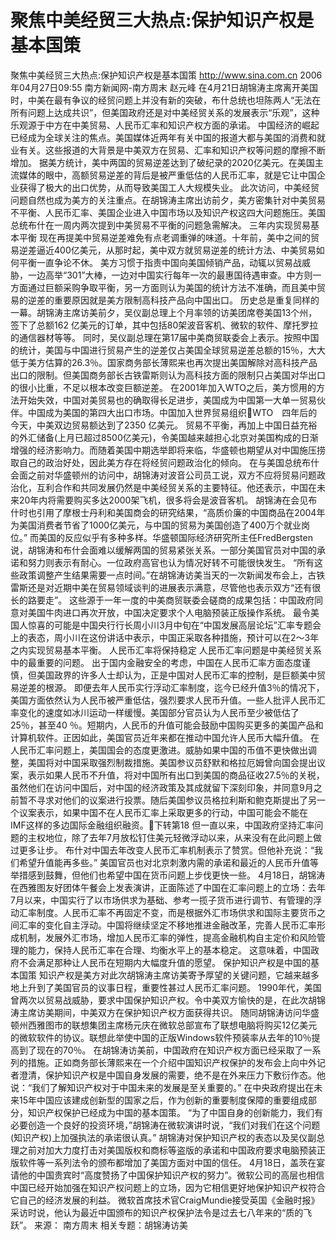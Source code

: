 # 聚焦中美经贸三大热点:保护知识产权是基本国策

聚焦中美经贸三大热点:保护知识产权是基本国策
http://www.sina.com.cn 2006年04月27日09:55 南方新闻网-南方周末
赵元峰
在4月21日胡锦涛主席离开美国时，中美在最有争议的经贸问题上并没有新的突破，布什总统也坦陈两人“无法在所有问题上达成共识”，但美国政府还是对中美经贸关系的发展表示“乐观”，这种乐观源于中方在中美贸易、人民币汇率和知识产权方面的承诺。
中国经济的崛起已经成为全球关注的焦点。美国媒体近两年有关中国的报道大都与美国的消费和就业有关。这些报道的大背景是中美双方在贸易、汇率和知识产权等问题的摩擦不断增加。
据美方统计，美中两国的贸易逆差达到了破纪录的2020亿美元。在美国主流媒体的眼中，高额贸易逆差的背后是被严重低估的人民币汇率，就是它让中国企业获得了极大的出口优势，从而导致美国工人大规模失业。
此次访问，中美经贸问题自然也成为美方的关注重点。在胡锦涛主席出访前夕，美方密集针对中美贸易不平衡、人民币汇率、美国企业进入中国市场以及知识产权这四大问题施压。美国总统布什在一周内两次提到中美贸易不平衡的问题急需解决。
三年内实现贸易基本平衡
现在再提美中贸易逆差难免有点老调重弹的味道。十年前，美中之间的贸易逆差逼近400亿美元，从那时起，美中双方就贸易逆差的统计方法、中美贸易如何平衡一直争论不休。
美方习惯于指责中国向美国倾销产品，动辄以贸易战威胁，一边高举“301”大棒，一边对中国实行每年一次的最惠国待遇审查。中方则一方面通过巨额采购争取平衡，另一方面则认为美国的统计方法不准确，而且美中贸易的逆差的重要原因就是美方限制高科技产品向中国出口。
历史总是重复同样的一幕。胡锦涛主席访美前夕，吴仪副总理上个月率领的访美团席卷美国13个州，签下了总额162 亿美元的订单，其中包括80架波音客机、微软的软件、摩托罗拉的通信器材等等。
同时，吴仪副总理在第17届中美商贸联委会上表示。按照中国的统计，美国与中国进行贸易产生的逆差仅占美国全球贸易逆差总额的15％，大大低于美方估算的26.3％。国家商务部长薄熙来也再次提出美国解除对高科技产品出口的限制。但美国商务部长古铁雷斯则认为高科技方面的限制只占美国对华出口的很小比重，不足以根本改变巨额逆差。
在2001年加入WTO之后，美方惯用的方法开始失效，中国对美贸易也的确取得长足进步，美国成为中国第一大单一贸易伙伴。中国成为美国的第四大出口市场。中国加入世界贸易组织WTO　四年后的今天，中美双边贸易额达到了2350 亿美元。
贸易不平衡，再加上中国日益充裕的外汇储备(上月已超过8500亿美元)，令美国越来越担心北京对美国构成的日渐增强的经济影响力。而随着美国中期选举即将来临，华盛顿也期望从对中国施压捞取自己的政治好处，因此美方存在将经贸问题政治化的倾向。
在与美国总统布什会面之前对华盛顿州的访问中，胡锦涛对波音公司员工说，双方不应将贸易问题政治化，互利合作和共同发展仍然是中美经贸关系的主要特征。他还表示，中国在未来20年内将需要购买多达2000架飞机，很多将会是波音客机。
胡锦涛在会见布什时也引用了摩根士丹利和美国商会的研究结果，“高质价廉的中国商品在2004年为美国消费者节省了1000亿美元，与中国的贸易为美国创造了400万个就业岗位。”
而美国的反应似乎有多种多样。华盛顿国际经济研究所主任FredBergsten说，胡锦涛和布什会面难以缓解两国的贸易紧张关系。一部分美国官员对中国的承诺和努力则表示有耐心。一位政府高官也认为情况好转不可能很快发生。 “所有这些政策调整产生结果需要一点时间。”在胡锦涛访美当天的一次新闻发布会上，古铁雷斯还是对近期中美在贸易领域谈判的进展表示满意，尽管他也表示双方“还有很长的路要走”。
这些源于一年一度的中美商贸联委会磋商的成果包括：中国政府同意对美国牛肉进口再次开放，中国决定要求个人电脑预装正版操作系统。
最令美国人惊喜的可能是中国央行行长周小川3月中旬在“中国发展高层论坛”汇率专题会上的表态，周小川在这份讲话中表示，中国正采取各种措施，预计可以在2～3年之内实现贸易基本平衡。
人民币汇率将保持稳定
人民币汇率问题是中美经贸关系中的最重要的问题。
出于国内金融安全的考虑，中国在人民币汇率方面态度谨慎，但美国政界的许多人士却认为，正是中国对人民币汇率的控制，是巨额美中贸易逆差的根源。
即便去年人民币实行浮动汇率制度，迄今已经升值3％的情况下，美国方面依然认为人民币被严重低估，强烈要求人民币升值。一些人批评人民币汇率变化的速度如冰川运动一样缓慢。美国部分官员认为人民币至少被低估了25％，甚至40 ％。短期内，人民币的升值可能会鼓励中国购买更多的美国产品和计算机软件。正因如此，美国官员近年来都在推动中国允许人民币大幅升值。
在人民币汇率问题上，美国国会的态度更激进。威胁如果中国的币值不更快做出调整，美国将对中国采取强烈制裁措施。美国参议员舒默和格拉厄姆曾向国会提出议案，表示如果人民币不升值，将对中国所有出口到美国的商品征收27.5％的关税，虽然他们在访问中国后，对中国的经济政策及其成就留下深刻印象，并同意9月之前暂不寻求对他们的议案进行投票。随后美国参议员格拉利斯和鲍克斯提出了另一个议案表示，如果中国不在人民币汇率上采取更多的行动，中国可能会不能在 IMF这样的多边国际金融组织融资。下转第18
但一直以来，中国政府坚持汇率问题的主权地位，除了去年7月放松钉住美元轻微浮动以来，从来没有在此问题上做过更多让步。
布什对中国去年改变人民币汇率机制表示了赞赏。但他补充说：“我们希望升值能再多些。”
美国官员也对北京刺激内需的承诺和最近的人民币升值等举措感到鼓舞，但他们也希望中国在货币问题上步伐更快一些。
4月18日，胡锦涛在西雅图友好团体午餐会上发表演讲，正面陈述了中国在汇率问题上的立场：去年7月以来，中国实行了以市场供求为基础、参考一揽子货币进行调节、有管理的浮动汇率制度。人民币汇率不再固定不变，而是根据外汇市场供求和国际主要货币之间汇率的变化自主浮动。中国将继续坚定不移地推进金融改革，完善人民币汇率形成机制，发展外汇市场，增加人民币汇率的弹性，提高金融机构自主定价和风险管理的能力，保持人民币汇率在合理、均衡水平上的基本稳定。
这意味着，中国政府不会满足那种让人民币在短期内大幅度升值的愿望。
保护知识产权是中国的基本国策
知识产权是美方对此次胡锦涛主席访美寄予厚望的关键问题，它越来越多地上升到了美国官员的议事日程，重要性甚过人民币汇率问题。
1990年代，美国曾两次以贸易战威胁，要求中国保护知识产权。令中美双方愉快的是，在此次胡锦涛主席访美期间，中美双方在保护知识产权方面获得共识。
随同胡锦涛访问华盛顿州西雅图市的联想集团主席杨元庆在微软总部宣布了联想电脑将购买12亿美元的微软软件的协议。联想此举使中国的正版Windows软件预装率从去年的10％提高到了现在的70％。
在胡锦涛访美前，中国政府在知识产权方面已经采取了一系列的措施。正如商务部长薄熙来在一个介绍中国知识产权保护的发布会上向中外记者澄清，保护知识产权是中国自身发展的需要，绝不是在外来压力下敷衍作态。他说：“我们了解知识产权对于中国未来的发展是至关重要的。”
在中央政府提出在未来15年中国应该建成创新型的国家之后，作为创新的重要制度保障的重要组成部分，知识产权保护已经成为中国的基本国策。
“为了中国自身的创新能力，我们有必要创造一个良好的投资环境，”胡锦涛在微软演讲时说，“我们对我们在这个问题(知识产权)上加强执法的承诺很认真。”
胡锦涛对保护知识产权的表态以及吴仪副总理之前对加大力度打击对美国版权和商标等盗版的承诺和中国政府要求电脑预装正版软件等一系列法令的颁布都增加了美国方面对中国的信任。
4月18日，盖茨在宴请他的中国贵宾时“高度赞扬了中国保护知识产权的努力”。微软公司的高层也相信中国已经开始加强在知识产权问题上的立场，因为它相信更好地保护知识产权符合它自己的经济发展的利益。
微软首席技术官CraigMundie接受英国《金融时报》采访时说，他认为最近中国颁布的知识产权保护法令是过去七八年来的“质的飞跃”。 来源：
南方周末
相关专题：胡锦涛访美 

